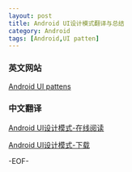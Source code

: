 ```yaml
---
layout: post
title: Android UI设计模式翻译与总结
category: Android
tags: [Android,UI patten]
---
```


### 英文网站

[Android UI pattens](http://unitid.nl/androidpatterns/)

### 中文翻译

[Android UI设计模式-在线阅读](http://view.samurajdata.se/psview.php?id=2ecc5fb0&page=1&all=1)

[Android UI设计模式-下载](https://github.com/hellosure/hellosure.github.com/blob/master/_attach/android-ui-pattens.pdf?raw=true)      

-EOF-

